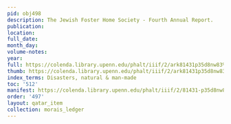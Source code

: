 ```yaml
---
pid: obj498
description: The Jewish Foster Home Society - Fourth Annual Report.
publication:
location:
full_date:
month_day:
volume-notes:
year:
full: https://colenda.library.upenn.edu/phalt/iiif/2/ark81431p35d8nw83%2FSHA256E-s3293458--41d3814b7a1f69b70fcf18bb58884b11b6bbde5c53c39c9fcb8f49e2e055a82a.jpeg/full/3500,/0/default.jpg
thumb: https://colenda.library.upenn.edu/phalt/iiif/2/ark81431p35d8nw83%2FSHA256E-s3293458--41d3814b7a1f69b70fcf18bb58884b11b6bbde5c53c39c9fcb8f49e2e055a82a.jpeg/full/!200,200/0/default.jpg
index_terms: Disasters, natural & man-made
toc: '512'
manifest: https://colenda.library.upenn.edu/phalt/iiif/2/81431-p35d8nw83/manifest
order: '497'
layout: qatar_item
collection: morais_ledger
---
```

